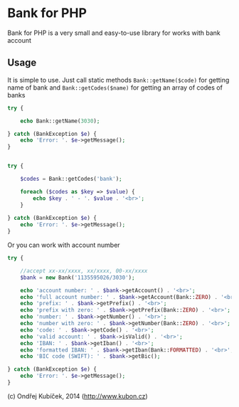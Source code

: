 Bank for PHP
================================

Bank for PHP is a very small and easy-to-use library for works with bank account

Usage
-----
It is simple to use. Just call static methods ``Bank::getName($code)`` for getting name of bank and ``Bank::getCodes($name)`` for getting an array of codes of banks

```php
try {

	echo Bank::getName(3030);

} catch (BankException $e) {
	echo 'Error: '. $e->getMessage();
}


try {

	$codes = Bank::getCodes('bank');

	foreach ($codes as $key => $value) {
		echo $key . ' - '. $value . '<br>';
	}
	
} catch (BankException $e) {
	echo 'Error: '. $e->getMessage();
}
```

Or you can work with account number

```php
try {

	//accept xx-xx/xxxx, xx/xxxx, 00-xx/xxxx
	$bank = new Bank('1135595026/3030');

	echo 'account number: ' . $bank->getAccount() . '<br>';
	echo 'full account number: ' . $bank->getAccount(Bank::ZERO) . '<br>';
	echo 'prefix: ' . $bank->getPrefix() . '<br>';
	echo 'prefix with zero: ' . $bank->getPrefix(Bank::ZERO) . '<br>';
	echo 'number: ' . $bank->getNumber() . '<br>';
	echo 'number with zero: ' . $bank->getNumber(Bank::ZERO) . '<br>';
	echo 'code: ' . $bank->getCode() . '<br>';
	echo 'valid account: ' . $bank->isValid() . '<br>';
	echo 'IBAN: ' . $bank->getIban() . '<br>';
	echo 'formatted IBAN: ' . $bank->getIban(Bank::FORMATTED) . '<br>';
	echo 'BIC code (SWIFT): ' . $bank->getBic();

} catch (BankException $e) {
	echo 'Error: '. $e->getMessage();
}

```

(c) Ondřej Kubíček, 2014 (http://www.kubon.cz)